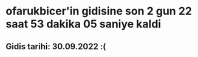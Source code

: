 # ofarukbicer'in gidisine son 2 gun 22 saat 53 dakika 05 saniye kaldi

## Gidis tarihi: 30.09.2022 :(